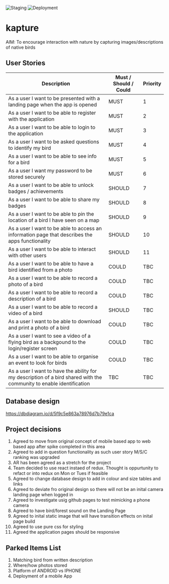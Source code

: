 ![Staging](https://github.com/horoeka-2020/kapture/workflows/Staging/badge.svg)
![Deployment](https://github.com/horoeka-2020/kapture/workflows/Deployment/badge.svg)

# kapture
AIM: To encourage interaction with nature by capturing images/descriptions of native birds

## User Stories 

| Description | Must / Should / Could | Priority | 
| ------------- | ------------- | ------------- |
| As a user I want to be presented with a landing page when the app is opened | MUST | 1 |
| As a user I want to be able to register with the application | MUST | 2 |
| As a user I want to be able to login to the application | MUST | 3 |
| As a user I want to be asked questions to identify my bird | MUST| 4 |
| As a user I want to be able to see info for a bird | MUST | 5 |
| As a user I want my password to be stored securely | MUST | 6 |
| As a user I want to be able to unlock badges / achievements | SHOULD | 7 |
| As a user I want to be able to share my badges | SHOULD | 8 |
| As a user I want to be able to pin the location of a bird I have seen on a map | SHOULD | 9 |
| As a user I want to be able to access an information page that describes the apps functionality | SHOULD | 10 |
| As a user I want to be able to interact with other users | SHOULD | 11 |
| As a user I want to be able to have a bird identified from a photo | COULD | TBC |
| As a user I want to be able to record a photo of a bird  | COULD | TBC |
| As a user I want to be able to record a description of a bird  |  COULD | TBC |
| As a user I want to be able to record a video of a bird | SHOULD | TBC |
| As a user I want to be able to download and print a photo of a bird |COULD | TBC |
| As a user I want to see a video of a flying bird as a backgound to the login/register screen |  COULD | TBC |
| As a user I want to be able to organise an event to look for birds | COULD | TBC |
| As a user I want to have the ability for my description of a bird shared with the community to enable identification | TBC | TBC |



## Database design
https://dbdiagram.io/d/5f9c5e863a78976d7b79e1ca

## Project decisions
1. Agreed to move from original concept of mobile based app to web based app after spike completed in this area
2. Agreed to add in question functionality as such user story M/S/C ranking was upgraded
3. AR has been agreed as a stretch for the project
4. Team decided to use react instaed of redux.  Thought is oppurtunity to refact or into redux on Mon or Tues if feasible
5. Agreed to change database design to add in colour and size tables and links
5. Agreed to deviate fro original design so there will not be an inital camera landing page when logged in
6. Agreed to investigate usig github pages to test mimicking a phone camera 
7. Agreed to have bird/forest sound on the Landing Page
8. Agreed to inital static image that will have transition effects on inital page build
9. Agreed to use pure css for styling
10. Agreed the application pages should be responsive

## Parked Items List
1. Matching bird from written description
2. Where/how photos stored
3. Platform of ANDROID vs IPHONE
4. Deployment of a mobile App


